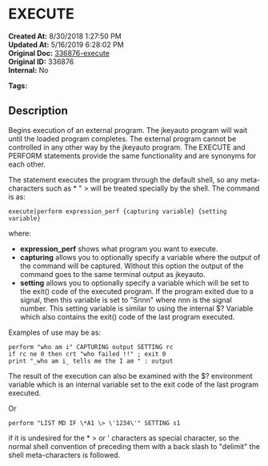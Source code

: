 # EXECUTE

**Created At:** 8/30/2018 1:27:50 PM  
**Updated At:** 5/16/2019 6:28:02 PM  
**Original Doc:** [336876-execute](https://docs.jbase.com/48575-jkeyauto/336876-execute)  
**Original ID:** 336876  
**Internal:** No  

**Tags:**
<badge text='program profiling' vertical='middle' />

## Description

Begins execution of an external program. The jkeyauto program will wait until the loaded program completes. The external program cannot be controlled in any other way by the jkeyauto program. The EXECUTE and PERFORM statements provide the same functionality and are synonyms for each other.

The statement executes the program through the default shell, so any meta-characters such as \* " &gt; will be treated specially by the shell. The command is as:

```
execute|perform expression_perf {capturing variable} {setting variable}
```

where:

- **expression\_perf** shows what program you want to execute.
- **capturing** allows you to optionally specify a variable where the output of the command will be captured. Without this option the output of the command goes to the same terminal output as jkeyauto.
- **setting** allows you to optionally specify a variable which will be set to the exit() code of the executed program. If the program exited due to a signal, then this variable is set to "Snnn" where nnn is the signal number. This setting variable is similar to using the internal $? Variable which also contains the exit() code of the last program executed.


Examples of use may be as:

```
perform "who am i" CAPTURING output SETTING rc
if rc ne 0 then crt "who failed !!" ; exit 0
print "_who am i_ tells me the I am " : output
```

The result of the execution can also be examined with the $? environment variable which is an internal variable set to the exit code of the last program executed.

Or

```
perform "LIST MD IF \*A1 \> \'1234\'" SETTING s1
```

if it is undesired for the \* &gt; or ' characters as special character, so the normal shell convention of preceding them with a back slash to "delimit" the shell meta-characters is followed.
